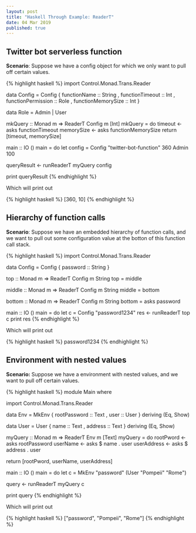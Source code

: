 ```yaml
---
layout: post
title: "Haskell Through Example: ReaderT"
date: 04 Mar 2019
published: true
---
```


## Twitter bot serverless function

**Scenario**: Suppose we have a config object for which we only want to pull off certain values.

{% highlight haskell %}
import Control.Monad.Trans.Reader

data Config = Config
  { functionName       :: String
  , functionTimeout    :: Int
  , functionPermission :: Role
  , functionMemorySize :: Int
  }
  
data Role = Admin | User

mkQuery :: Monad m => ReaderT Config m [Int]
mkQuery = do
  timeout    <- asks functionTimeout
  memorySize <- asks functionMemorySize
  return [timeout, memorySize]

main :: IO ()
main = do
  let config = Config "twitter-bot-function" 360 Admin 100

  queryResult <- runReaderT myQuery config

  print queryResult
{% endhighlight %}

Which will print out 

{% highlight haskell %}
[360, 10]
{% endhighlight %}

## Hierarchy of function calls

**Scenario**: Suppose we have an embedded hierarchy of function calls, and we want to pull out some configuration value at the botton of this function call stack.

{% highlight haskell %}
import Control.Monad.Trans.Reader

data Config = Config { password :: String }

top :: Monad m => ReaderT Config m String
top = middle

middle :: Monad m => ReaderT Config m String
middle = bottom

bottom :: Monad m => ReaderT Config m String
bottom = asks password

main :: IO ()
main = do
  let c = Config "password1234"
  res <- runReaderT top c
  print res
{% endhighlight %}

Which will print out 

{% highlight haskell %}
password1234
{% endhighlight %}

## Environment with nested values

**Scenario:** Suppose we have a environment with nested values, and we want to pull off certain values.

{% highlight haskell %}
module Main where

import Control.Monad.Trans.Reader

data Env = MkEnv 
  { rootPassword :: Text
  , user         :: User 
  } deriving (Eq, Show)

data User = User 
  { name     :: Text
  , address  :: Text
  } deriving (Eq, Show)

myQuery :: Monad m => ReaderT Env m [Text]
myQuery = do
  rootPword   <- asks rootPassword
  userName    <- asks $ name . user
  userAddress <- asks $ address . user

  return [rootPword, userName, userAddress]

main :: IO ()
main = do
  let c = MkEnv "password" (User "Pompeii" "Rome")

  query <- runReaderT myQuery c

  print query
{% endhighlight %}

Which will print out 

{% highlight haskell %}
["password", "Pompeii", "Rome"]
{% endhighlight %}
